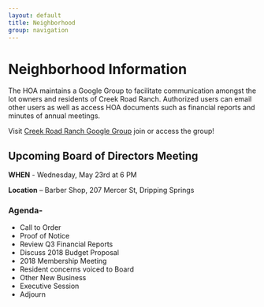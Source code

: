 ```yaml
---
layout: default
title: Neighborhood
group: navigation
---
```

# Neighborhood Information

<p class="lead">
The HOA maintains a Google Group to facilitate communication amongst the lot owners and
residents of Creek Road Ranch. Authorized users can email other users as well as access
HOA documents such as financial reports and minutes of annual meetings.
</p>
<p>Visit <a href="https://groups.google.com/forum/#!forum/creek-road-ranch-hoa">Creek Road Ranch Google Group</a> join or access the group!</p>

<h2>Upcoming Board of Directors Meeting</h2>
<p><b>WHEN</b> - Wednesday, May 23rd at 6 PM</p>
<p><b>Location</b> – Barber Shop, 207 Mercer St, Dripping Springs</p>
<h3>Agenda-</h3>
<ul>
<li>Call to Order</li>
<li>Proof of Notice</li>
<li>Review Q3 Financial Reports</li>
<li>Discuss 2018 Budget Proposal</li>
<li>2018 Membership Meeting</li>
<li>Resident concerns voiced to Board</li>
<li>Other New Business</li>
<li>Executive Session</li>
<li>Adjourn</li>
</ul>
